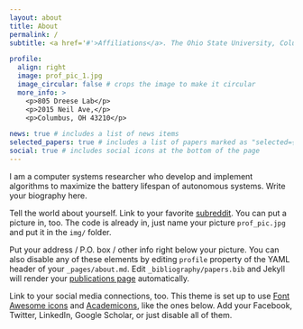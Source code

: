 ```yaml
---
layout: about
title: About
permalink: /
subtitle: <a href='#'>Affiliations</a>. The Ohio State University, Columbus, Ohio, USA

profile:
  align: right
  image: prof_pic_1.jpg
  image_circular: false # crops the image to make it circular
  more_info: >
    <p>805 Dreese Lab</p>
    <p>2015 Neil Ave,</p>
    <p>Columbus, OH 43210</p>

news: true # includes a list of news items
selected_papers: true # includes a list of papers marked as "selected={true}"
social: true # includes social icons at the bottom of the page
---
```


I am a computer systems researcher who develop and implement algorithms to maximize the battery lifespan of autonomous systems. 
Write your biography here. 

Tell the world about yourself. Link to your favorite [subreddit](http://reddit.com). You can put a picture in, too. The code is already in, just name your picture `prof_pic.jpg` and put it in the `img/` folder.

Put your address / P.O. box / other info right below your picture. You can also disable any of these elements by editing `profile` property of the YAML header of your `_pages/about.md`. Edit `_bibliography/papers.bib` and Jekyll will render your [publications page](/al-folio/publications/) automatically.

Link to your social media connections, too. This theme is set up to use [Font Awesome icons](https://fontawesome.com/) and [Academicons](https://jpswalsh.github.io/academicons/), like the ones below. Add your Facebook, Twitter, LinkedIn, Google Scholar, or just disable all of them.
